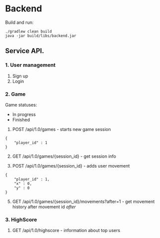 # Backend

Build and run:
```
./gradlew clean build
java -jar build/libs/backend.jar
```

## Service API.

### 1. User management
 
1. Sign up
2. Login

### 2. Game

Game statuses:
- In progress
- Finished

1. POST /api/1.0/games - starts new game session
```
{
    "player_id" : 1
}
```
2. GET /api/1.0/games/{session_id} - get session info

4. POST /api/1.0/games/{session_id} - adds user movement
```
{   
    "player_id" : 1,
    "x" : 0, 
    "y" : 0 
}
```

5. GET /api/1.0/games/{session_id}/movements?after=1 - get movement history after movement id *after*

### 3. HighScore

1. GET /api/1.0/highscore - information about top users 

